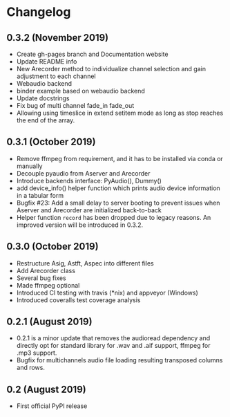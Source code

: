 # Changelog

## 0.3.2 (November 2019)
* Create gh-pages branch and Documentation website
* Update README info
* New Arecorder method to individualize channel selection and gain adjustment to each channel
* Webaudio backend
* binder example based on webaudio backend
* Update docstrings
* Fix bug of multi channel fade_in fade_out
* Allowing using timeslice in extend setitem mode as long as stop reaches the end of the array.


## 0.3.1 (October 2019)

* Remove ffmpeg from requirement, and it has to be installed via conda or manually
* Decouple pyaudio from Aserver and Arecorder
* Introduce backends interface: PyAudio(), Dummy()
* add device_info() helper function which prints audio device information in a tabular form
* Bugfix #23: Add a small delay to server booting to prevent issues when Aserver and Arecorder are initialized back-to-back 
* Helper function `record` has been dropped due to legacy reasons. An improved version will be introduced in 0.3.2.


## 0.3.0 (October 2019)

* Restructure Asig, Astft, Aspec into different files
* Add Arecorder class
* Several bug fixes
* Made ffmpeg optional
* Introduced CI testing with travis (*nix) and appveyor (Windows)
* Introduced coveralls test coverage analysis


## 0.2.1 (August 2019)

* 0.2.1 is a minor update that removes the audioread dependency and directly opt for standard library for .wav and .aif support, ffmpeg for .mp3 support. 
* Bugfix for multichannels audio file loading resulting transposed columns and rows. 


## 0.2 (August 2019)

* First official PyPI release

